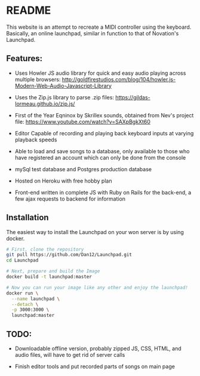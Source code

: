 # README

This website is an attempt to recreate a MIDI controller using the keyboard. Basically, an online launchpad, similar in function to that of Novation's Launchpad.

## Features:

- Uses Howler JS audio library for quick and easy audio playing across multiple browsers: http://goldfirestudios.com/blog/104/howler.js-Modern-Web-Audio-Javascript-Library

- Uses the Zip.js library to parse .zip files: https://gildas-lormeau.github.io/zip.js/

- First of the Year Eqninox by Skrillex sounds, obtained from Nev's project file: https://www.youtube.com/watch?v=SAXpBgkXt60

- Editor Capable of recording and playing back keyboard inputs at varying playback speeds

- Able to load and save songs to a database, only available to those who have registered an account which can only be done from the console

- mySql test database and Postgres production database

- Hosted on Heroku with free hobby plan

- Front-end written in complete JS with Ruby on Rails for the back-end, a few ajax requests to backend for information

## Installation

The easiest way to install the Launchpad on your won server is by using docker.

```bash
# First, clone the repository
git pull https://github.com/Dan12/Launchpad.git
cd Launchpad

# Next, prepare and build the Image
docker build -t launchpad:master

# Now you can run your image like any other and enjoy the launchpad!
docker run \
  --name launchpad \
  --detach \
  -p 3000:3000 \
  launchpad:master
```

## TODO:

- Downloadable offline version, probably zipped JS, CSS, HTML, and audio files, will have to get rid of server calls

- Finish editor tools and put recorded parts of songs on main page
